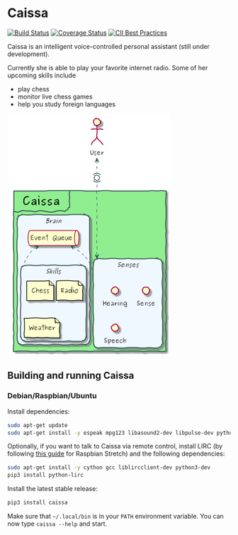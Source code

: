 # Caissa

[![Build Status](https://travis-ci.org/ddobbelaere/caissa.svg?branch=master)](https://travis-ci.org/ddobbelaere/caissa)
[![Coverage Status](https://coveralls.io/repos/github/ddobbelaere/caissa/badge.svg)](https://coveralls.io/github/ddobbelaere/caissa)
[![CII Best Practices](https://bestpractices.coreinfrastructure.org/projects/1959/badge)](https://bestpractices.coreinfrastructure.org/projects/1959)

Caissa is an intelligent voice-controlled personal assistant (still under development).

Currently she is able to play your favorite internet radio. Some of her upcoming skills include

  - play chess
  - monitor live chess games
  - help you study foreign languages

![Component Overview](https://github.com/ddobbelaere/caissa/raw/master/doc/caissa.png)

## Building and running Caissa

### Debian/Raspbian/Ubuntu

Install dependencies:

```sh
sudo apt-get update
sudo apt-get install -y espeak mpg123 libasound2-dev libpulse-dev python3-setuptools swig
```

Optionally, if you want to talk to Caissa via remote control, install LIRC (by following [this guide](https://github.com/josemotta/IoT.Starter.Api/tree/master/gpio-base#lirc-linux-infrared-remote-control-for-raspberry-pi) for Raspbian Stretch) and the following dependencies:

```sh
sudo apt-get install -y cython gcc liblircclient-dev python3-dev
pip3 install python-lirc
```

Install the latest stable release:

```sh
pip3 install caissa
```

Make sure that `~/.local/bin` is in your `PATH` environment variable. You can now type `caissa --help` and start.